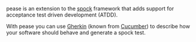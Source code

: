 pease is an extension to the [spock](http://spockframework.org/) framework
that adds support for acceptance test driven development (ATDD).

With pease you can use [Gherkin](https://github.com/cucumber/gherkin/)
(known from [Cucumber](http://cukes.info)) to describe
how your software should behave and generate a spock test.

